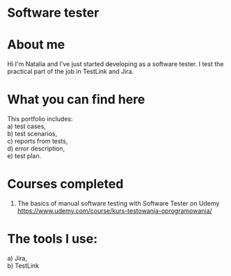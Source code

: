 # Software tester
 
# About me
Hi I'm Natalia and I've just started developing as a software tester. I test the practical part of the job in TestLink and Jira.
 
# What you can find here
This portfolio includes:<br />
a) test cases,<br />
b) test scenarios,<br />
c) reports from tests,<br />
d) error description,<br />
e) test plan.<br />

# Courses completed
1. The basics of manual software testing with Software Tester on Udemy <br /> https://www.udemy.com/course/kurs-testowania-oprogramowania/

# The tools I use:
a) Jira, <br />
b) TestLink

